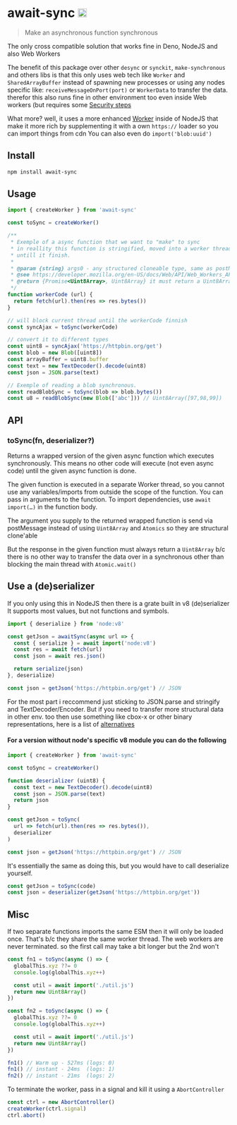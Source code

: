 # await-sync <img src="https://user-images.githubusercontent.com/1148376/183421896-8fea5bef-6d32-4f49-ab6c-f2fe7e6ac4ab.svg" width="20px" height="20px" title="This package contains built-in JSDoc declarations (...works as equally well as d.ts)" alt="JSDoc icon, indicating that this package has built-in type declarations">

> Make an asynchronous function synchronous

The only cross compatible solution that works fine in Deno, NodeJS and also Web Workers

The benefit of this package over other `desync` or `synckit`, `make-synchronous` and others
libs is that this only uses web tech like `Worker` and `SharedArrayBuffer`
instead of spawning new processes or using any nodes specific like: `receiveMessageOnPort(port)` or `WorkerData` to transfer the data. therefor this also runs fine in other environment too even
inside Web workers (but requires some [Security steps](https://developer.mozilla.org/en-US/docs/Web/JavaScript/Reference/Global_Objects/SharedArrayBuffer#security_requirements)

What more? well, it uses a more enhanced [Worker](https://github.com/jimmywarting/whatwg-worker) inside of NodeJS that make it more
rich by supplementing it with a own `https://` loader so you can import things from cdn
You can also even do `import('blob:uuid')`

## Install

```sh
npm install await-sync
```

## Usage
```js
import { createWorker } from 'await-sync'

const toSync = createWorker()

/**
 * Exemple of a async function that we want to "make" to sync
 * in reallity this function is stringified, moved into a worker thread, an then blocks current thread
 * untill it finish.
 * 
 * @param {string} args0 - any structured cloneable type, same as postMessage types supports
 * @see https://developer.mozilla.org/en-US/docs/Web/API/Web_Workers_API/Structured_clone_algorithm
 * @return {Promise<Uint8Array>, Uint8Array} it must return a Uint8Array so it can be transfered via Atomic operations
 */
function workerCode (url) {
  return fetch(url).then(res => res.bytes())
}

// will block current thread until the workerCode finnish
const syncAjax = toSync(workerCode)

// convert it to different types
const uint8 = syncAjax('https://httpbin.org/get')
const blob = new Blob([uint8])
const arrayBuffer = uint8.buffer
const text = new TextDecoder().decode(uint8)
const json = JSON.parse(text)

// Exemple of reading a blob synchronous.
const readBlobSync = toSync(blob => blob.bytes())
const u8 = readBlobSync(new Blob(['abc'])) // Uint8Array([97,98,99])
```

## API

### toSync(fn, deserializer?)

Returns a wrapped version of the given async function which executes synchronously.
This means no other code will execute (not even async code) until the given async function is done.

The given function is executed in a separate Worker thread, so you cannot use any variables/imports from outside the scope of the function. You can pass in arguments to the function. To import dependencies, use `await import(…)` in the function body.

The argument you supply to the returned wrapped function is send via postMessage
instead of using `Uint8Array` and `Atomics` so they are structural clone'able

But the response in the given function must always return a `Uint8Array` b/c
there is no other way to transfer the data over in a synchronous other than blocking
the main thread with `Atomic.wait()`

## Use a (de)serializer

If you only using this in NodeJS then there is a grate built in v8 (de)serializer
It supports most values, but not functions and symbols.

```js
import { deserialize } from 'node:v8'

const getJson = awaitSync(async url => {
  const { serialize } = await import('node:v8')
  const res = await fetch(url)
  const json = await res.json()

  return serialize(json)
}, deserialize)

const json = getJson('https://httpbin.org/get') // JSON
```

For the most part i reccommend just sticking to JSON.parse and stringify and TextDecoder/Encoder.
But if you need to transfer more structural data in other env. too then use something like cbox-x
or other binary representations, here is a list of [alternatives](https://jimmywarting.github.io/3th-party-structured-clone-wpt/)


#### For a version without node's specific v8 module you can do the following

```js
import { createWorker } from 'await-sync'

const toSync = createWorker()

function deserializer (uint8) {
  const text = new TextDecoder().decode(uint8)
  const json = JSON.parse(text)
  return json
}

const getJson = toSync(
  url => fetch(url).then(res => res.bytes()),
  deserializer
)

const json = getJson('https://httpbin.org/get') // JSON
```

It's essentially the same as doing this, but you would have to call deserialize yourself.
```js
const getJson = toSync(code)
const json = deserializer(getJson('https://httpbin.org/get'))
```


## Misc

If two separate functions imports the same ESM then it will only be loaded once.
That's b/c they share the same worker thread. The web workers are never terminated.
so the first call may take a bit longer but the 2nd won't

```js
const fn1 = toSync(async () => {
  globalThis.xyz ??= 0
  console.log(globalThis.xyz++)

  const util = await import('./util.js')
  return new Uint8Array()
})

const fn2 = toSync(async () => {
  globalThis.xyz ??= 0
  console.log(globalThis.xyz++)

  const util = await import('./util.js')
  return new Uint8Array()
})

fn1() // Warm up - 527ms (logs: 0)
fn1() // instant - 24ms  (logs: 1)
fn2() // instant - 21ms  (logs: 2)
```

To terminate the worker, pass in a signal and kill it using a `AbortController`

```js
const ctrl = new AbortController()
createWorker(ctrl.signal)
ctrl.abort()
```
